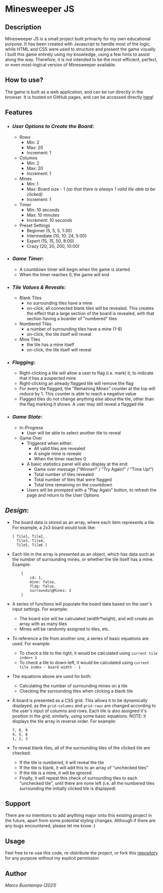 # Minesweeper JS

## Description
Minesweeper JS is a small project built primarily for my own educational purpose. It has been created with Javascript to handle most of the logic, while HTML and CSS were used to structure and present the game visually.
\
I built this game entirely using my knowledge, using a few hints to assist along the way. Therefore, it is not intended to be the most-efficient, perfect, or even most-logical version of Minesweeper available.

## How to use?
The game is built as a web application, and can be run directly in the browser. It is hosted on GitHub pages, and can be accessed directly [here](https://marcobuontempo.github.io/minesweeper-js/)!

## Features
- ### ***User Options to Create the Board***:
    - Rows
        - Min: 2
        - Max: 20
        - Increment: 1
    - Columns
        - Min: 2
        - Max: 20
        - Increment: 1
    - Mines
        - Min: 1
        - Max: Board size - 1 *(so that there is always 1 valid tile able to be clicked)*
        - Increment: 1
    - Timer
        - Min: 10 seconds
        - Max: 10 minutes
        - Increment: 10 seconds
    - Preset Settings
        - Beginner (5, 5, 5, 1:30)
        - Intermediate (10, 10, 24, 5:00)
        - Expert (15, 15, 50, 8:00)
        - Crazy (20, 20, 200, 10:00)

- ### ***Game Timer***:
    - A countdown timer will begin when the game is started
    - When the timer reaches 0, the game will end

- ### ***Tile Values & Reveals***:
    - Blank Tiles
        - no surrounding tiles have a mine
        - on-click, all connected blank tiles will be revealed. This creates the effect that a large section of the board is revealed, with that section having a boarder of "numbered" tiles
    - Numbered Tiles 
        - a number of surrounding tiles have a mine (1-8)
        - on-click, the tile itself will reveal
    - Mine Tiles
        - the tile has a mine itself
        - on-click, the tile itself will reveal

- ### ***Flagging***:
    - Right-clicking a tile will allow a user to flag (i.e. mark) it, to indicate that it has a suspected mine
    - Right-clicking an already flagged tile will remove the flag
    - For every tile flagged, the "Remaining Mines" counter at the top will reduce by 1. This counter is able to reach a negative value
    - Flagged tiles do not change anything else about the tile, other than the flag marking it shows. A user may still reveal a flagged tile

- ### ***Game State***:
    - In-Progress
        - User will be able to select another tile to reveal
    - Game Over
        - Triggered when either:
            - All valid tiles are revealed
            - A single mine is reveale
            - When the timer reaches 0
        - A basic statistics panel will also display at the end:
            - Game over message ("Winner!" / "Try Again!" / "Time Up!")
            - Total number of tiles revealed
            - Total number of tiles that were flagged
            - Total time remaining on the countdown
        - Users will be prompted with a "Play Again" button, to refresh the page and return to the User Options

## ***Design***:
- The board data is stored as an array, where each item represents a tile. For example, a 2x3 board would look like: 
    ````
    [ Tile1, Tile2,
      Tile3, Tile4,
      Tile5, Tile6 ]
    ````

- Each tile in the array is presented as an object, which has data such as the number of surrounding mines, or whether the tile itself has a mine. Example:
    ```` 
        {
            id: 1,
            mine: false,
            flag: false,
            surroundingMines: 2
        }
    ````
- A series of functions will populate the board data based on the user's input settings. For example:
    - The board size will be calculated (width*height), and will create an array with as many tiles
    - Mines will be randomly assigned to tiles, etc.
- To reference a tile from another one, a series of basic equations are used. For example:
    - To check a tile to the right, it would be calculated using ````current tile index+ 1````
    - To check a tile to down-left, it would be calculated using ````current tile index - board width - 1````
- The equations above are used for both:
    - Calculating the number of surrounding mines on a tile
    - Checking the surrounding tiles when clicking a blank tile
- A board is presented as a CSS grid. This allows it to be dynamically displayed, as the ````grid-columns```` and ````grid-rows```` are changed according to the user's input of columns and rows. Each tile is also assigned it's position in the grid, similarly, using some basic equations. NOTE: it displays the tile array in reverse order. For example:
    ````
    7, 8, 9
    4, 5, 6
    1, 2, 3
    ````
- To reveal blank tiles, all of the surrounding tiles of the clicked tile are checked:
    - If the tile is numbered, it will reveal the tile
    - If the tile is blank, it will add this to an array of "unchecked tiles"
    - If the tile is a mine, it will be ignored
    - Finally, it will repeat this check of surrounding tiles to each "unchecked tile", until there are none left (i.e. all the numbered tiles surrounding the initially clicked tile is displayed)


## Support
There are no intentions to add anything major onto this existing project in the future, apart from some potential styling changes. Although if there are any bugs encountered, please let me know :)

## Usage
Feel free to re-use this code, re-distribute the project, or fork this [repository](https://github.com/marcobuontempo/minesweeper-js) for any purpose without my explicit permission

## Author
*Marco Buontempo (2021)*